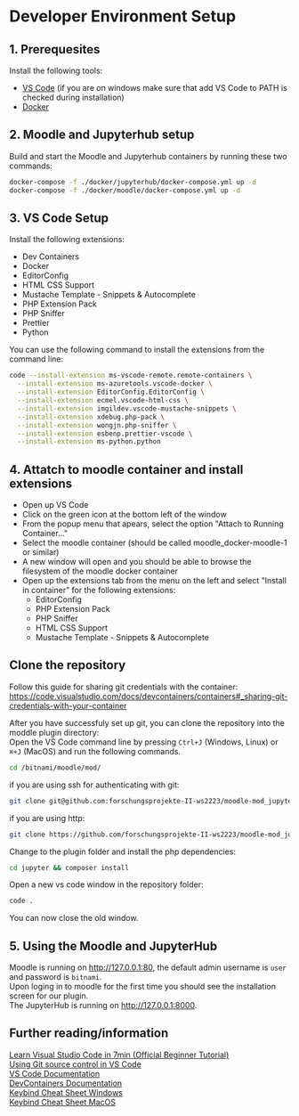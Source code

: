 # Developer Environment Setup

## 1. Prerequesites

Install the following tools:

- [VS Code](https://code.visualstudio.com/) (if you are on windows make sure that add VS Code to PATH is checked during installation)
- [Docker](https://www.docker.com/)

## 2. Moodle and Jupyterhub setup

Build and start the Moodle and Jupyterhub containers by running these two commands:

```sh
docker-compose -f ./docker/jupyterhub/docker-compose.yml up -d
docker-compose -f ./docker/moodle/docker-compose.yml up -d
```

## 3. VS Code Setup

Install the following extensions:

- Dev Containers
- Docker
- EditorConfig
- HTML CSS Support
- Mustache Template - Snippets & Autocomplete
- PHP Extension Pack
- PHP Sniffer
- Prettier
- Python

You can use the following command to install the extensions from the command line:

```sh
code --install-extension ms-vscode-remote.remote-containers \
  --install-extension ms-azuretools.vscode-docker \
  --install-extension EditorConfig.EditorConfig \
  --install-extension ecmel.vscode-html-css \
  --install-extension imgildev.vscode-mustache-snippets \
  --install-extension xdebug.php-pack \
  --install-extension wongjn.php-sniffer \
  --install-extension esbenp.prettier-vscode \
  --install-extension ms-python.python
```

## 4. Attatch to moodle container and install extensions

- Open up VS Code
- Click on the green icon at the bottom left of the window
- From the popup menu that apears, select the option "Attach to Running Container..."
- Select the moodle container (should be called moodle_docker-moodle-1 or similar)
- A new window will open and you should be able to browse the filesystem of the moodle docker container
- Open up the extensions tab from the menu on the left and select "Install in container" for the following extensions:
  - EditorConfig
  - PHP Extension Pack
  - PHP Sniffer
  - HTML CSS Support
  - Mustache Template - Snippets & Autocomplete

## Clone the repository

Follow this guide for sharing git credentials with the container: <https://code.visualstudio.com/docs/devcontainers/containers#_sharing-git-credentials-with-your-container>

After you have successfuly set up git, you can clone the repository into the moddle plugin directory:  
Open the VS Code command line by pressing `Ctrl+J` (Windows, Linux) or `⌘+J` (MacOS) and run the following commands.

```sh
cd /bitnami/moodle/mod/
```

if you are using ssh for authenticating with git:

```sh
git clone git@github.com:forschungsprojekte-II-ws2223/moodle-mod_jupyter.git ./jupyter
```

if you are using http:

```sh
git clone https://github.com/forschungsprojekte-II-ws2223/moodle-mod_jupyter.git ./jupyter
```

Change to the plugin folder and install the php dependencies:

```sh
cd jupyter && composer install
```

Open a new vs code window in the repository folder:

```sh
code .
```

You can now close the old window.

## 5. Using the Moodle and JupyterHub

Moodle is running on <http://127.0.0.1:80>, the default admin username is `user` and password is `bitnami`.  
Upon loging in to moodle for the first time you should see the installation screen for our plugin.  
The JupyterHub is running on <http://127.0.0.1:8000>.

## Further reading/information

[Learn Visual Studio Code in 7min (Official Beginner Tutorial)](https://code.visualstudio.com/docs/introvideos/basics)  
[Using Git source control in VS Code](https://code.visualstudio.com/docs/sourcecontrol/overview)  
[VS Code Documentation](https://code.visualstudio.com/docs)  
[DevContainers Documentation](https://code.visualstudio.com/docs/devcontainers/containers)  
[Keybind Cheat Sheet Windows](https://code.visualstudio.com/shortcuts/keyboard-shortcuts-windows.pdf)  
[Keybind Cheat Sheet MacOS](https://code.visualstudio.com/shortcuts/keyboard-shortcuts-macos.pdf)
